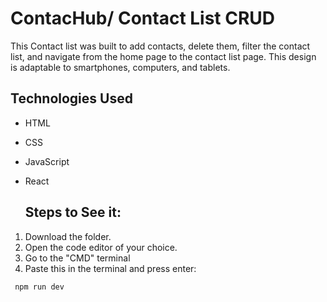 # ContacHub/ Contact List CRUD

This Contact list was built to add contacts, delete them, filter the contact list, and navigate from the home page to the contact list page. This design is adaptable to smartphones, computers, and tablets.

## Technologies Used

- HTML
- CSS
- JavaScript
- React

  ## Steps to See it:

1. Download the folder.
2. Open the code editor of your choice.
3. Go to the "CMD" terminal
4. Paste this in the terminal and press enter:

```
 npm run dev

```
